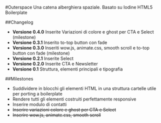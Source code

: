 #Outerspace
Una catena alberghiera spaziale. Basato su Iodine HTML5 Boilerplate

##Changelog

- **Versione 0.4.0** Inserite Variazioni di colore e ghost per CTA e Select (milestone)
- **Versione 0.3.1** Inserito to-top button con fade
- **Versione 0.3.0** Inseriti wow.js, animate.css, smooth scroll e to-top button con fade (milestone)
- **Versione 0.2.1** Inserite Select
- **Versione 0.2.0** Inserite CTA e Newsletter
- **Versione 0.1** Struttura, elementi principali e tipografia

##Milestones

- Suddividere in blocchi gli elementi HTML in una struttura cartelle utile per porting a boilerplate
- Rendere tutti gli elementi costruiti perfettamente responsive
- Inserire modulo di contatti
- ~~Inserire variazioni colore e ghost per CTA e Select~~
- ~~Inserire wow.js, animate.css, smooth scroll~~